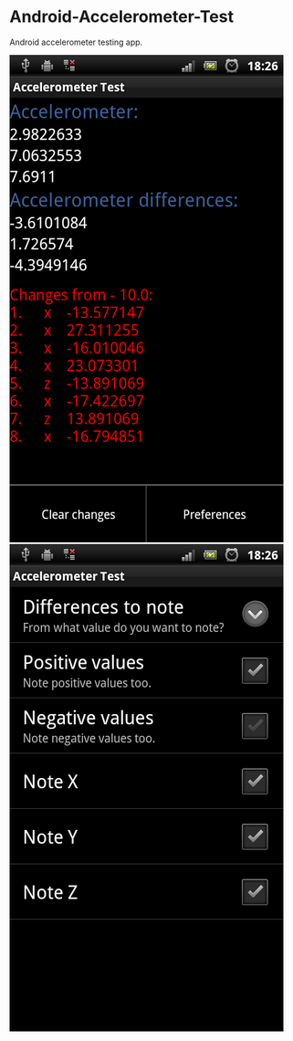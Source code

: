 # Android-Accelerometer-Test
Android accelerometer testing app.

![alt tag](https://raw.githubusercontent.com/mkaflowski/Android-Accelerometer-Test/master/images/device-2012-08-01-182622.png)  ![alt tag](https://raw.githubusercontent.com/mkaflowski/Android-Accelerometer-Test/master/images/device-2012-08-01-182641.png)
